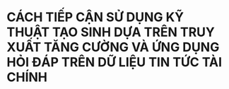 # CÁCH TIẾP CẬN SỬ DỤNG KỸ THUẬT TẠO SINH DỰA TRÊN TRUY  XUẤT TĂNG CƯỜNG VÀ ỨNG DỤNG HỎI ĐÁP   TRÊN DỮ LIỆU TIN TỨC TÀI CHÍNH 
